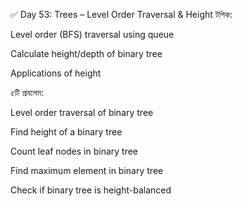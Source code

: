 ✅ Day 53: Trees – Level Order Traversal & Height
টপিক:

Level order (BFS) traversal using queue

Calculate height/depth of binary tree

Applications of height

৫টি প্রবলেম:

Level order traversal of binary tree

Find height of a binary tree

Count leaf nodes in binary tree

Find maximum element in binary tree

Check if binary tree is height-balanced
